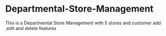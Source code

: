 # Departmental-Store-Management
This is a Departmental Store Management with 5 stores and customer add ,edit and delete features 
